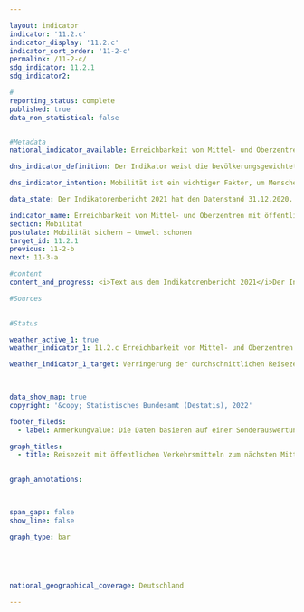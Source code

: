 ```yaml
---

layout: indicator    
indicator: '11.2.c'    
indicator_display: '11.2.c'    
indicator_sort_order: '11-2-c'    
permalink: /11-2-c/    
sdg_indicator: 11.2.1    
sdg_indicator2:     

#
reporting_status: complete    
published: true    
data_non_statistical: false    


#Metadata    
national_indicator_available: Erreichbarkeit von Mittel- und Oberzentren mit öffentlichen Verkehrsmitteln    

dns_indicator_definition: Der Indikator weist die bevölkerungsgewichtete durchschnittliche Reisezeit mit öffentlichen Verkehrsmitteln zum nächsten Mittel- oder Oberzentrum aus.    

dns_indicator_intention: Mobilität ist ein wichtiger Faktor, um Menschen soziale Teilhabe zu ermöglichen. Entsprechend sollten Raum und Verkehr so gestaltet werden, dass für die gesamte Bevölkerung gute Mobilitätsangebote und eine entsprechende Anbindung an Mittel- oder Oberzentren vorhanden sind. Ziel der Bundesregierung ist es daher, die durchschnittliche Reisezeit mit öffentlichen Verkehrsmitteln zum nächsten Mittel- oder Oberzentrum zu verringern.    

data_state: Der Indikatorenbericht 2021 hat den Datenstand 31.12.2020. Die Daten auf der DNS-Online Plattform werden regelmäßig aktualisiert, sodass online aktuellere Daten verfügbar sein können als im Indikatorenbericht 2021 veröffentlicht.    

indicator_name: Erreichbarkeit von Mittel- und Oberzentren mit öffentlichen Verkehrsmitteln    
section: Mobilität    
postulate: Mobilität sichern – Umwelt schonen    
target_id: 11.2.1    
previous: 11-2-b    
next: 11-3-a    

#content     
content_and_progress: <i>Text aus dem Indikatorenbericht 2021</i>Der Indikator wird vom Bundesinstitut für Bau-, Stadt- und Raumforschung berechnet. Als öffentliche Verkehrsmittel werden Verkehrsangebote definiert, die jedermann nach Entrichtung der jeweiligen Gebühren benutzen kann. Flexible Bedienformen wie zum Beispiel Anrufbusse, die ohne feste Haltestellen und Fahrpläne auf Anforderung verkehren, werden hierbei nicht berücksichtigt.<br>Ein Vergleich zwischen den Werten des Indikators von 2012 und 2018 zeigt, dass sich die bevölkerungsgewichtete durchschnittliche Reisezeit zum nächsten Mittel- oder Oberzentrum in diesem Zeitraum von 23,5 auf 21,9 Minuten verkürzt hat. Dies entspricht einer Verringerung um 6,9&nbsp;%.<br>Seit dem Jahr 2012 hat sich jedoch die Zahl der Mittel- oder Oberzentren von 1 010 auf 1 109 im Jahr 2018 erhöht. Dies ist insbesondere auf die zusätzliche Ausweisung von Mittelzentren in Bayern zurückzuführen. Inwiefern diese Neuausweisung mit einer tatsächlichen Verbesserung des Versorgungsangebotes der Orte einhergeht, kann hier nicht beurteilt werden. Die Zunahme der Mittel- und Oberzentren trug jedoch wesentlich zu einer Senkung der durchschnittlichen Reisezeit bei. Bei einer Berechnung der durchschnittlichen Reisezeit, bei der die Mittel- und Oberzentren des Jahres 2012 über den gesamten Zeitverlauf als Basis genutzt werden, ergibt sich eine Verkürzung der Reisezeit von 23,5 Minuten im Jahr 2012 auf 22,5 Minuten im Jahr 2018. Dies entspricht lediglich einer Verringerung der Reisezeit von 4,3&nbsp;% gegenüber dem Jahr 2012.<br>Als Datengrundlage dienen Fahrplandaten der Deutschen Bahn, von Verkehrsverbünden sowie zahlreiche weitere Fahrpläne. Aus den Fahrplandaten wurden für etwa 258 000 Haltestellen die Fahrzeiten in das nächste Mittel- beziehungsweise Oberzentrum während der morgendlichen Hauptverkehrszeit ermittelt. Dieser Zeitraum ist je nach Berichtsjahr unterschiedlich definiert. Wurden 2012 Verbindungen mit einer Ankunftszeit zwischen sechs und neun Uhr berücksichtigt, waren es 2016 und 2018 solche mit einer Ankunftszeit zwischen acht und zwölf Uhr.<br>Auch weil noch nicht alle Nahverkehrspläne vollständig in die verwendete Datenbank integriert wurden, sind die Werte zwischen den Berichtsjahren nicht ohne Einschränkungen vergleichbar. Die Häufigkeit eines Verkehrsangebotes ins nächstgelegene Mittel- beziehungsweise Oberzentrum bleibt zudem ebenso außer Betracht wie die Wegezeit zur beziehungsweise von der Haltestelle. Zudem basiert dieser Indikator auf den Fahrplandaten – somit bleiben Verspätungen oder auch Ausfälle unberücksichtigt.<br>Die Einstufung eines Ortes als Mittel- oder Oberzentrum bestimmt sich nach der Ausstattung des Ortes mit Versorgungsangeboten an Waren, Dienstleistungen und Infrastruktur, die in den umgebenden Unterzentren nicht zur Verfügung stehen. Hierzu zählen unter anderem Facharztpraxen, Krankenhäuser, kulturelle Angebote sowie weiterführende Schulen und Hochschulen. In jedem Mittel- beziehungsweise Oberzentrum, insbesondere in Großstädten, wurde nur ein Zielpunkt (Stadtzentrum) bestimmt. Die Zielhaltestellen wurden im Umkreis von einem Kilometer um den Zielpunkt gewählt und die schnellste Verbindung von der Starthaltestelle dorthin gesucht. Mit Hilfe kleinräumiger Bevölkerungsdaten des Statistischen Bundesamtes wurde dann ein bevölkerungsgewichteter Mittelwert der Reisezeit für Deutschland ermittelt.    

#Sources    
    

#Status    

weather_active_1: true
weather_indicator_1: 11.2.c Erreichbarkeit von Mittel- und Oberzentren mit öffentlichen Verkehrsmitteln

weather_indicator_1_target: Verringerung der durchschnittlichen Reisezeit mit öffentlichen Verkehrsmitteln

    

data_show_map: true    
copyright: '&copy; Statistisches Bundesamt (Destatis), 2022'    

footer_fileds:
  - label: Anmerkungvalue: Die Daten basieren auf einer Sonderauswertung.    

graph_titles: 
  - title: Reisezeit mit öffentlichen Verkehrsmitteln zum nächsten Mittel- oder Oberzentrum
        

graph_annotations:    

    

span_gaps: false    
show_line: false    

graph_type: bar    

    

        

national_geographical_coverage: Deutschland    

---    
```

<div>
  <div class="my-header">
    <h3>
      </a>
    </h3>
  </div>
  <div class="my-header-note">
  </div>
</div>